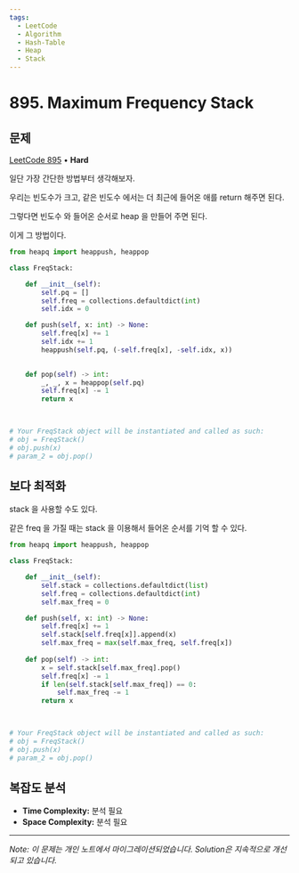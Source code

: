 ```yaml
---
tags:
  - LeetCode
  - Algorithm
  - Hash-Table
  - Heap
  - Stack
---
```


# 895. Maximum Frequency Stack

## 문제

[LeetCode 895](https://leetcode.com/problems/maximum-frequency-stack/) • **Hard**

일단 가장 간단한 방법부터 생각해보자.

우리는 빈도수가 크고, 같은 빈도수 에서는 더 최근에 들어온 애를 return 해주면 된다.

그렇다면 빈도수 와 들어온 순서로 heap 을 만들어 주면 된다.

이게 그 방법이다.

```python
from heapq import heappush, heappop

class FreqStack:

    def __init__(self):
        self.pq = []
        self.freq = collections.defaultdict(int)
        self.idx = 0

    def push(self, x: int) -> None:
        self.freq[x] += 1
        self.idx += 1
        heappush(self.pq, (-self.freq[x], -self.idx, x))
        

    def pop(self) -> int:
        _, _, x = heappop(self.pq)
        self.freq[x] -= 1
        return x
        


# Your FreqStack object will be instantiated and called as such:
# obj = FreqStack()
# obj.push(x)
# param_2 = obj.pop()
```

## 보다 최적화

stack 을 사용할 수도 있다.

같은 freq 을 가질 때는 stack 을 이용해서 들어온 순서를 기억 할 수 있다.

```python
from heapq import heappush, heappop

class FreqStack:

    def __init__(self):
        self.stack = collections.defaultdict(list)
        self.freq = collections.defaultdict(int)
        self.max_freq = 0

    def push(self, x: int) -> None:
        self.freq[x] += 1
        self.stack[self.freq[x]].append(x)
        self.max_freq = max(self.max_freq, self.freq[x])
        
    def pop(self) -> int:
        x = self.stack[self.max_freq].pop()
        self.freq[x] -= 1
        if len(self.stack[self.max_freq]) == 0:
            self.max_freq -= 1
        return x
        


# Your FreqStack object will be instantiated and called as such:
# obj = FreqStack()
# obj.push(x)
# param_2 = obj.pop()
```

## 복잡도 분석

- **Time Complexity:** 분석 필요
- **Space Complexity:** 분석 필요

---

*Note: 이 문제는 개인 노트에서 마이그레이션되었습니다. Solution은 지속적으로 개선되고 있습니다.*
